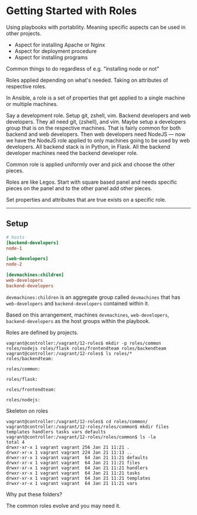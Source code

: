# Getting Started with Roles

Using playbooks with portability. Meaning specific aspects can be used in other projects.

- Aspect for installing Apache or Nginx
- Aspect for deployment procedure
- Aspect for installing programs

Common things to do regardless of e.g. "installing node or not"

Roles applied depending on what's needed. Taking on attributes of respective roles.

In Ansible, a role is a set of properties that get applied to a single machine or multiple machines.

Say a development role. Setup git, zshell, vim.
Backend developers and web developers. They all need git, (zshell), and vim.
Maybe setup a developers group that is on the respective machines.
That is fairly common for both backend and web developers.
Then web developers need NodeJS — now we have the NodeJS role applied to only machines going to be used by web developers.
All backend stack is in Python, in Flask. All the backend developer machines need the backend developer role.

Common role is applied uniformly over and pick and choose the other pieces.

Roles are like Legos. Start with square based panel and needs specific pieces on the panel and to the other panel add other pieces.

Set properties and attributes that are true exists on a specific role.

---

## Setup

```ini
# hosts
[backend-developers]
node-1

[web-developers]
node-2

[devmachines:children]
web-developers
backend-developers
```

`devmachines:children` is an aggregate group called `devmachines` that has `web-developers` and `backend-developers` contained within it.

Based on this arrangement, machines `devmachines`, `web-developers`, `backend-developers` as the host groups within the playbook.

Roles are defined by projects.

```
vagrant@controller:/vagrant/12-roles$ mkdir -p roles/common roles/nodejs roles/flask roles/frontendteam roles/backendteam
vagrant@controller:/vagrant/12-roles$ ls roles/*
roles/backendteam:

roles/common:

roles/flask:

roles/frontendteam:

roles/nodejs:
```

Skeleton on roles

```
vagrant@controller:/vagrant/12-roles$ cd roles/common/
vagrant@controller:/vagrant/12-roles/roles/common$ mkdir files templates handlers tasks vars defaults
vagrant@controller:/vagrant/12-roles/roles/common$ ls -la
total 4
drwxr-xr-x 1 vagrant vagrant 256 Jan 21 11:21 .
drwxr-xr-x 1 vagrant vagrant 224 Jan 21 11:13 ..
drwxr-xr-x 1 vagrant vagrant  64 Jan 21 11:21 defaults
drwxr-xr-x 1 vagrant vagrant  64 Jan 21 11:21 files
drwxr-xr-x 1 vagrant vagrant  64 Jan 21 11:21 handlers
drwxr-xr-x 1 vagrant vagrant  64 Jan 21 11:21 tasks
drwxr-xr-x 1 vagrant vagrant  64 Jan 21 11:21 templates
drwxr-xr-x 1 vagrant vagrant  64 Jan 21 11:21 vars
```

Why put these folders?

The common roles evolve and you may need it.
